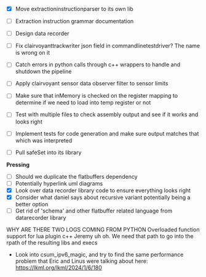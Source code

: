 - [x] Move extractioninstructionparser to its own lib
- [ ] Extraction instruction grammar documentation
- [ ] Design data recorder
- [ ] Fix clairvoyanttrackwriter json field in commandlinetestdriver? The name is wrong on it
- [ ] Catch errors in python calls through c++ wrappers to handle and shutdown the pipeline
- [ ] Apply clairvoyant sensor data observer filter to sensor limits
- [ ] Make sure that inMemory is checked on the register mapping to determine if we need to load into temp register or not
- [ ] Test with multiple files to check assembly output and see if it works and looks right
- [ ] Implement tests for code generation and make sure output matches that which was interpreted
- [ ] Pull safeSet into its library


**Pressing**
- [ ] Should we duplicate the flatbuffers dependency
- [ ] Potentially hyperlink uml diagrams
- [x] Look over data recorder library code to ensure everything looks right
- [x] Consider what daniel says about recursive variant potentially being a better option
- [ ] Get rid of 'schema' and other flatbuffer related language from datarecorder library

WHY ARE THERE TWO LOGS COMING FROM PYTHON
Overloaded function support for lua plugin c++
Jeremy uh oh. We need that path to go into the rpath of the resulting libs and execs

- Look into csum_ipv6_magic, and try to find the same performance problem that Eric and Linus were talking about here: https://lkml.org/lkml/2024/1/6/180
